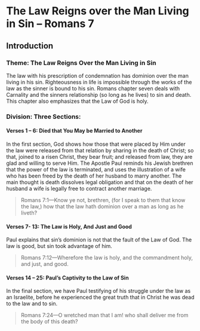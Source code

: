 # The Law Reigns over the Man Living in Sin – Romans 7

## Introduction

### Theme: The Law Reigns Over the Man Living in Sin

The law with his prescription of condemnation has dominion over the man living in his sin. Righteousness in life is impossible through the works of the law as the sinner is bound to his sin. Romans chapter seven deals with Carnality and the sinners relationship (so long as he lives) to sin and death. This chapter also emphasizes that the Law of God is holy.

### Division: Three Sections:

#### Verses 1 – 6: Died that You May be Married to Another

In the first section, God shows how those that were placed by Him under the law were released from that relation by sharing in the death of Christ; so that, joined to a risen Christ, they bear fruit; and released from law, they are glad and willing to serve Him.
The Apostle Paul reminds his Jewish brethren that the power of the law is terminated, and uses the illustration of a wife who has been freed by the death of her husband to marry another.  The main thought is death dissolves legal obligation and that on the death of her husband a wife is legally free to contract another marriage.

> Romans 7:1&mdash;Know ye not, brethren, (for I speak to them that know the law,) how that the law hath dominion over a man as long as he liveth?

#### Verses 7- 13: The Law is Holy, And Just and Good

Paul explains that sin’s dominion is not that the fault of the Law of God. The law is  good, but sin took advantage of him.

> Romans 7:12&mdash;Wherefore the law is holy, and the commandment holy, and just, and good.

#### Verses 14 – 25: Paul’s Captivity to the Law of Sin 

In the final section, we have Paul testifying of his struggle under the law as an Israelite, before he experienced the great truth that in Christ he was dead to the law and to sin.

> Romans 7:24&mdash;O wretched man that I am! who shall deliver me from the body of this death?